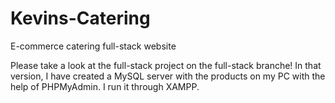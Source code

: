 # Kevins-Catering
E-commerce catering full-stack website


Please take a look at the full-stack project on the full-stack branche!
In that version, I have created a MySQL server with the products on my PC with the help of PHPMyAdmin. I run it through XAMPP.
